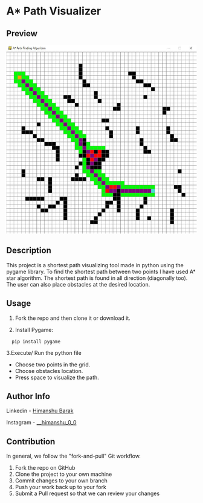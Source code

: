 # A* Path Visualizer



## Preview
<img src="path.JPG" width="1000" height="500">

## Description

This project is a shortest path visualizing tool made in python using the pygame library. To find the shortest path between two points I have used A* star algorithm. The shortest path is found in all direction (diagonally too). The user can also place obstacles at the desired location.  

## Usage 

1. Fork the repo and then clone it or download it.  

2. Install Pygame:
```
  pip install pygame
```

3.Execute/ Run the python file
 <ul>
  <li> Choose two points in the grid. </li>
  <li> Choose obstacles location.      </li>
  <li> Press space to visualize the path. </li>
</ul> 

## Author Info
Linkedin - [Himanshu Barak](https://www.linkedin.com/in/himanshu-barak-002714118)

Instagram - [__himanshu_0_0](https://www.instagram.com/__himanshu_0_0/)


## Contribution

In general, we follow the "fork-and-pull" Git workflow.

1. Fork the repo on GitHub
2. Clone the project to your own machine
3. Commit changes to your own branch
4. Push your work back up to your fork
5. Submit a Pull request so that we can review your changes
